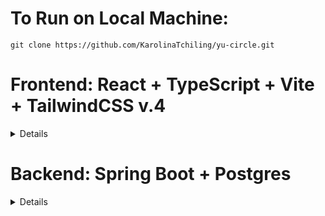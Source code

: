 


# To Run on Local Machine:

```
git clone https://github.com/KarolinaTchiling/yu-circle.git
```
# Frontend: React + TypeScript + Vite + TailwindCSS v.4
<details>

1. Install [bun](https://bun.sh/)

2. Install dependencies

```
cd frontend

bun install
```

3. Run Frontend

```
bun run dev
```

Tailwind Documentation (v.4): https://tailwindcss.com/docs/styling-with-utility-classes
</details>

# Backend: Spring Boot + Postgres

<details>

## ProfileService:
<details>
Assuming you are using eclipse, follow these steps:

1. Open eclipse, and go to the top menu to select Help > Eclipse Marketplace.

2. Search for 'Spring Boot'.

3. Install Spring Tools 4.28.

4. Restart eclipse and import the project into your workspace.

5. Open the Azure website, find the yucircle database, and start it.

6. Back in eclipse, right click on the project folder and select Run As > Spring Boot App.


Example commands:
```
curl -X GET "http://localhost:8080/profiles/jdoe"

curl -X GET "http://localhost:8080/profiles"
```

Authentication:
```
curl -X POST http://localhost:8080/profiles/login \
     -H "Content-Type: application/json" \
     -d '{"username": "bob", "password": "password"}'
```

</details>

## DiscourseService:
<details>
To run, follow the same steps as outlined in the ProfileService.

### Posts:
##### Get all posts:
```
curl -X GET http://localhost:8080/posts
```

##### Get one post:

```
// The postId is in the URL (in this example it is '/1').
curl -X GET http://localhost:8080/posts/1
```

##### Add a post:
```
curl -X POST http://localhost:8080/posts \
     -H "Content-Type: application/json" \
     -d '{
           "content": "CS is so fun",
           "username": "bob",
           "title": "wow"
         }'
```

##### Delete a post:
```
curl -X DELETE http://localhost:8080/posts \
```

##### Update a post:

```
// The postId is in the URL (in this example it is the '/1').
curl -X PUT http://localhost:8080/posts/1 \
     -H "Content-Type: application/json" \
     -d '{
           "content": "updated text.",
           "title": "New Title"
         }'
```



### Comments:
##### Get all comments:
```
curl -X GET http://localhost:8080/comments
```

##### Get one comment:

```
// The commentId is in the URL (in this example it is '/1').
curl -X GET http://localhost:8080/comments/1
```

##### Get comments by post:

```
// The postId is in the URL (in this example it is '/1').
curl -X GET http://localhost:8080/comments/posts/1
```

##### Add a comment (top level comment):

```
curl -X POST http://localhost:8080/comments\
     -H "Content-Type: application/json" \
     -d '{
           "content": "CS is so fun",
           "username": "bob",
           "title": "wow",
           "postId": 1
         }'
```

##### Add a comment reply (when comment is not a top level comment):

```
// Make sure to include the parentId, so that this replies to 
// a comment, and not a post.
curl -X POST http://localhost:8080/comments\
     -H "Content-Type: application/json" \
     -d '{
           "content": "CS is so fun",
           "username": "bob",
           "title": "wow",
           "postId": 1,
           "parentId": 3
         }'
```

##### Delete a comment:

```
// The commentId is in the URL (in this example it is the '/1').
curl -X DELETE http://localhost:8080/comments/delete/1 \
```

##### Update a comment:

```
// The commentId is in the URL (in this example it is the '/1').
curl -X PUT http://localhost:8080/comments/update/1 \
     -H "Content-Type: application/json" \
     -d '{
           "content": "updated text.",
         }'
```
</details>
</details>
